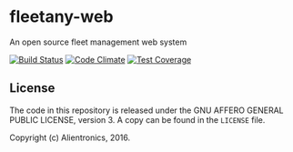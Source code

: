 fleetany-web
============

An open source fleet management web system

[![Build Status](https://travis-ci.org/alientronics/fleetany-web.png?branch=master)](https://travis-ci.org/alientronics/fleetany-web)
[![Code Climate](https://codeclimate.com/github/alientronics/fleetany-web/badges/gpa.svg)](https://codeclimate.com/github/alientronics/fleetany-web)
[![Test Coverage](https://codeclimate.com/github/alientronics/fleetany-web/badges/coverage.svg)](https://codeclimate.com/github/alientronics/fleetany-web/coverage)

License
-------

The code in this repository is released under the GNU AFFERO GENERAL PUBLIC LICENSE, version 3.  A copy can be found in the `LICENSE` file.

Copyright (c) Alientronics, 2016.
